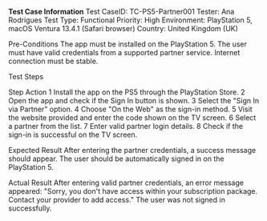 **Test Case Information**
Test CaseID: TC-PS5-Partner001
Tester: Ana Rodrigues
Test Type: Functional
Priority: High
Environment: PlayStation 5, macOS Ventura 13.4.1 (Safari browser)
Country: United Kingdom (UK)

Pre-Conditions
The app must be installed on the PlayStation 5.
The user must have valid credentials from a supported partner service.
Internet connection must be stable.

Test Steps

Step	Action
1	Install the app on the PS5 through the PlayStation Store.
2	Open the app and check if the Sign In button is shown.
3	Select the "Sign In via Partner" option.
4	Choose "On the Web" as the sign-in method.
5	Visit the website provided and enter the code shown on the TV screen.
6	Select a partner from the list.
7	Enter valid partner login details.
8	Check if the sign-in is successful on the TV screen.


Expected Result
After entering the partner credentials, a success message should appear.
The user should be automatically signed in on the PlayStation 5.


Actual Result
After entering valid partner credentials, an error message appeared:
"Sorry, you don't have access within your subscription package. Contact your provider to add access."
The user was not signed in successfully.
